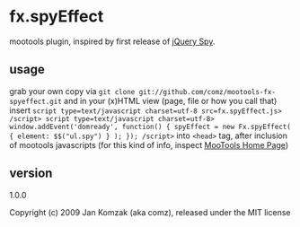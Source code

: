 fx.spyEffect
=========
mootools plugin, inspired by first release of [jQuery Spy](http://leftlogic.com/lounge/articles/jquery_spy2/).

usage
-----
grab your own copy via `git clone git://github.com/comz/mootools-fx-spyeffect.git` and in your (x)HTML view (page, file or how you call that) insert
`
script type=text/javascript charset=utf-8 src=fx.spyEffect.js> /script>
script type=text/javascript charset=utf-8>
		window.addEvent('domready', function() {
			spyEffect = new Fx.spyEffect( { element: $$("ul.spy") } );
		});
/script>
` into `<head>` tag, after inclusion of mootools javascripts (for this kind of info, inspect [MooTools Home Page](http://mootools.net))

version
-------
1.0.0


Copyright (c) 2009 Jan Komzak (aka comz), released under the MIT license